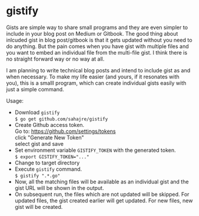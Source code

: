 # gistify

Gists are simple way to share small programs and they are even simpler to include in your blog post on Medium or Gitbook. The good thing about inlcuded gist in blog post/gitbook is that it gets updated without you need to do anything. But the pain comes when you have gist with multiple files and you want to embed an individual file from the multi-file gist. I think there is no straight forward way or no way at all.

I am planning to write technical blog posts and intend to include gist as and when necessary. To make my life easier (and yours, if it resonates with you), this is a smalll program, which can create individual gists easily with just a simple command.

Usage:
* Download `gistify` <br>
`$ go get github.com/sahajre/gistify`
* Create Github access token. <br>
Go to: https://github.com/settings/tokens <br>
click "Generate New Token" <br>
select gist and save <br>
* Set environment variable `GISTIFY_TOKEN` with the generated token.<br>
`$ export GISTIFY_TOKEN="..."`<br>
* Change to target directory
* Execute `gistify` command. <br>
`$ gistify ".*.go"`
* Now, all the matching files will be available as an individual gist and the gist URL will be shown in the output.
* On subsequent run, the files which are not updated will be skipped. For updated files, the gist created earlier will get updated. For new files, new gist will be created.
